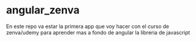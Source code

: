 # angular_zenva
En este repo va estar la primera app que voy hacer con el curso de zenva/udemy para aprender mas a fondo de angular la libreria de javascript